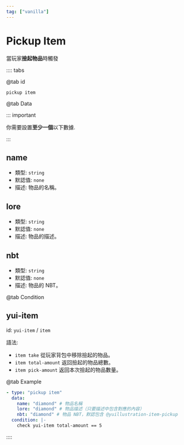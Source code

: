 ```yaml
---
tag: ["vanilla"]
---
```


# Pickup Item

當玩家**撿起物品**時觸發

:::: tabs

@tab id

`pickup item`

@tab Data

::: important

你需要設置**至少一個**以下數據.

:::

## name <Badge text="可選" type="tip" />

- 類型: `string`
- 默認值: `none`
- 描述: 物品的名稱。

## lore <Badge text="可選" type="tip" />

- 類型: `string`
- 默認值: `none`
- 描述: 物品的描述。

## nbt <Badge text="可選" type="tip" />

- 類型: `string`
- 默認值: `none`
- 描述: 物品的 NBT。

@tab Condition

## yui-item

id: `yui-item` / `item`

語法:
- `item take` 從玩家背包中移除撿起的物品。
- `item total-amount` 返回撿起的物品總數。
- `item pick-amount` 返回本次撿起的物品數量。

@tab Example

```yaml
- type: "pickup item"
  data:
    name: "diamond" # 物品名稱
    lore: "diamond" # 物品描述（只要描述中包含對應的內容）
    nbt: "diamond" # 物品 NBT，默認包含 @yuillustration-item-pickup
  condition: |-
    check yui-item total-amount == 5
```

::::